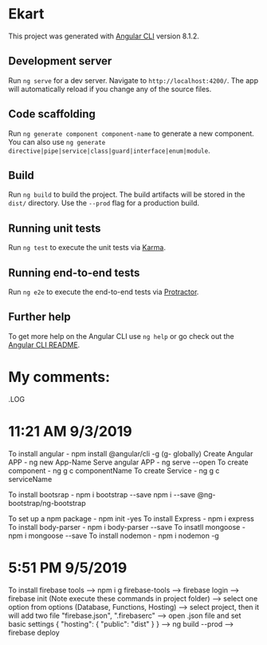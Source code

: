 # Ekart

This project was generated with [Angular CLI](https://github.com/angular/angular-cli) version 8.1.2.

## Development server

Run `ng serve` for a dev server. Navigate to `http://localhost:4200/`. The app will automatically reload if you change any of the source files.

## Code scaffolding

Run `ng generate component component-name` to generate a new component. You can also use `ng generate directive|pipe|service|class|guard|interface|enum|module`.

## Build

Run `ng build` to build the project. The build artifacts will be stored in the `dist/` directory. Use the `--prod` flag for a production build.

## Running unit tests

Run `ng test` to execute the unit tests via [Karma](https://karma-runner.github.io).

## Running end-to-end tests

Run `ng e2e` to execute the end-to-end tests via [Protractor](http://www.protractortest.org/).

## Further help

To get more help on the Angular CLI use `ng help` or go check out the [Angular CLI README](https://github.com/angular/angular-cli/blob/master/README.md).


My comments:
========================================================================================================
.LOG

11:21 AM 9/3/2019
=================
To install angular  - npm install @angular/cli -g (g- globally)
Create Angular APP  - ng new App-Name
Serve angular APP   - ng serve --open
To create component - ng g c componentName
To create Service   - ng g c serviceName

To install bootsrap - 
	npm i bootstrap --save
	npm i --save @ng-bootstrap/ng-bootstrap



To set up a npm package - npm init -yes
To install Express      - npm i express
To install body-parser  - npm i body-parser --save
To insatll mongoose     - npm i mongoose --save
To install nodemon      - npm i nodemon -g

5:51 PM 9/5/2019
================
To install firebase tools
  --> npm i g firebase-tools
	--> firebase login
	--> firebase init (Note execute these commands in project folder)
	--> select one option from options (Database, Functions, Hosting)
	--> select project, then it will add two file "firebase.json", ".firebaserc"
	--> open .json file and set basic settings 
        {
          "hosting": {
            "public": "dist"
          }
        }
    --> ng build --prod
    --> firebase deploy
